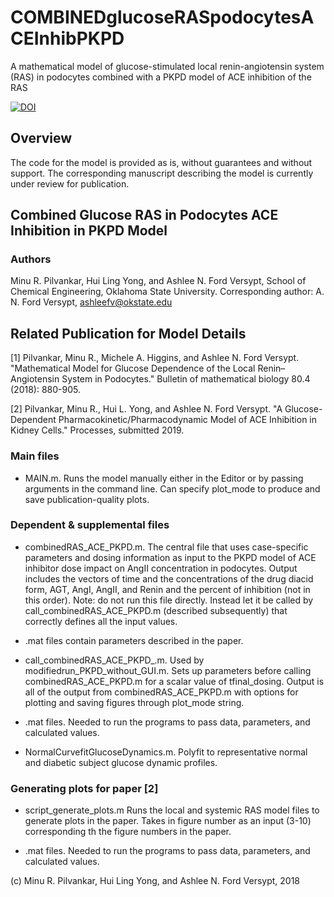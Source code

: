 # COMBINEDglucoseRASpodocytesACEInhibPKPD
A mathematical model of glucose-stimulated local renin-angiotensin system (RAS) in podocytes combined with a PKPD model of ACE inhibition of the RAS

[![DOI](https://zenodo.org/badge/139523228.svg)](https://zenodo.org/badge/latestdoi/139523228)

## Overview
The code for the model is provided as is, without guarantees and without support. The corresponding manuscript describing the model is currently under review for publication.

## Combined Glucose RAS in Podocytes ACE Inhibition in PKPD Model
### Authors
Minu R. Pilvankar, Hui Ling Yong, and Ashlee N. Ford Versypt, 
School of Chemical Engineering,
Oklahoma State University.
Corresponding author: A. N. Ford Versypt, ashleefv@okstate.edu

## Related Publication for Model Details
[1] Pilvankar, Minu R., Michele A. Higgins, and Ashlee N. Ford Versypt. "Mathematical Model for Glucose Dependence of the Local Renin–Angiotensin System in Podocytes." Bulletin of mathematical biology 80.4 (2018): 880-905.

[2] Pilvankar, Minu R., Hui L. Yong, and Ashlee N. Ford Versypt. "A Glucose-Dependent Pharmacokinetic/Pharmacodynamic Model of ACE Inhibition in Kidney Cells." Processes, submitted 2019.


### Main files
* MAIN.m.
   Runs the model manually either in the Editor or by passing arguments in the
   command line. Can specify plot_mode to produce and save publication-quality plots.

### Dependent & supplemental files

* combinedRAS_ACE_PKPD.m.
   The central file that uses case-specific parameters and dosing information 
   as input to the PKPD model of ACE inhibitor dose impact on AngII 
   concentration in podocytes. Output includes the vectors of time and the concentrations of 
   the drug diacid form, AGT, AngI, AngII, and Renin and the percent of inhibition 
   (not in this order). Note: do not run this file directly. Instead let it be called by call_combinedRAS_ACE_PKPD.m
   (described subsequently) that correctly defines all the input values.

* .mat files contain parameters described in the paper.
   
* call_combinedRAS_ACE_PKPD_.m.
   Used by modifiedrun_PKPD_without_GUI.m. 
   Sets up parameters before calling combinedRAS_ACE_PKPD.m for a scalar 
   value of tfinal_dosing. Output is all of the output from 
   combinedRAS_ACE_PKPD.m with options for plotting and saving figures
   through plot_mode string.
   
* .mat files. 
   Needed to run the programs to pass data, parameters, and calculated values.
   
* NormalCurvefitGlucoseDynamics.m.
 Polyfit to representative normal and diabetic subject glucose dynamic profiles.

### Generating plots for paper [2]
* script_generate_plots.m
Runs the local and systemic RAS model files to generate plots in the paper. Takes in figure number as an input (3-10) corresponding th the figure numbers in the paper.

* .mat files. 
   Needed to run the programs to pass data, parameters, and calculated values.

(c) Minu R. Pilvankar, Hui Ling Yong, and Ashlee N. Ford Versypt, 2018
